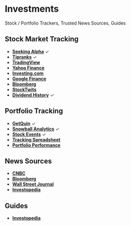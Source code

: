 # Investments
Stock / Portfolio Trackers, Trusted News Sources, Guides

## Stock Market Tracking

- [**Seeking Alpha**](https://seekingalpha.com) ✓
- [**Tipranks**](https://tipranks.com) ✓
- [**TradingView**](https://tradingview.com) 
- [**Yahoo Finance**](https://finance.yahoo.com)
- [**Investing.com**](https://investing.com)
- [**Google Finance**](https://google.com/finance)
- [**Bloomberg**](https://bloomberg.com)
- [**StockTwits**](https://stocktwits.com)
- [**Dividend History**](https://dividendhistory.org) ✓

## Portfolio Tracking

- [**GetQuin**](https://getquin.com) ✓
- [**Snowball Analytics**](https://snowball-analytics.com) ✓
- [**Stock Events**](https://stockevents.app) ✓
- [**Tracking Spreadsheet**](https://themeasureofaplan.com/investment-portfolio-tracker)
- [**Portfolio Performance**](https://www.portfolio-performance.info/en) 


## News Sources

- [**CNBC**](https://cnbc.com)
- [**Bloomberg**](https://bloomberg.com)
- [**Wall Street Journal**](https://wsj.com)
- [**Investopedia**](https://investopedia.com)

## Guides

- [**Investopedia**](https://investopedia.com)
